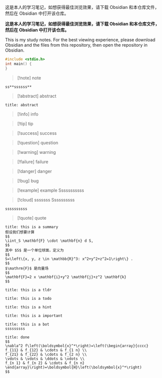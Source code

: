 这是本人的学习笔记，如想获得最佳浏览效果，请下载 Obsidian 和本仓库文件，然后在 Obsidian 中打开该仓库。

**这是本人的学习笔记，如想获得最佳浏览效果，请下载 Obsidian 和本仓库文件，然后在 Obsidian 中打开该仓库。**

This is my study notes. For the best viewing experience, please download Obsidian and the files from this repository, then open the repository in Obsidian.

```c
#include <stdio.h>
int main() {
}
```


>[!note] note

```ad-note
ss**ssssss**
```


>[!abstract] abstract

```ad-abstract
title: abstract
```

>[!info] info

>[!tip] tip

>[!success] success

>[!question] question

>[!warning] warning

>[!failure] failure

>[!danger] danger

>[!bug] bug

>[!example] example
>Sssssssssss

>[!cloud] sssssss
>Ssssssssss

```ad-sq
ssssssssss
```


>[!quote] quote

```ad-summary
title: this is a summary
假设我们想要计算
$$
\iint_S \mathbf{F} \cdot \mathbf{n} d S,
$$
其中 $S$ 是一个单位球面，定义为
$$
S=\left\{x, y, z \in \mathbb{R}^3: x^2+y^2+z^2=1\right\} .
$$
$\mathrm{F}$ 是向量场
$$
\mathbf{F}=2 x \mathbf{i}+y^2 \mathbf{j}+z^2 \mathbf{k}
$$

```

```ad-tldr
title: this is a tldr
```

```ad-todo
title: this is a todo
```

```ad-hint
title: this is a hint
```

```ad-bug
title: this is a important
```

```ad-chatgpt
title: this is a bot
sssssssss
```
```ad-done
title: done
$$
\nabla^2 f\left(\boldsymbol{x}^*\right)=\left(\begin{array}{cccc}
f_{11} & f_{12} & \cdots & f_{1 n} \\
f_{21} & f_{22} & \cdots & f_{2 n} \\
\vdots & \vdots & \ddots & \vdots \\
f_{n 1} & f_{n 2} & \cdots & f_{n n}
\end{array}\right)=\boldsymbol{H}\left(\boldsymbol{x}^*\right)
$$
```
